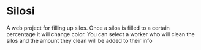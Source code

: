 # Silosi
A web project for filling up silos. Once a silos is filled to a certain percentage it will change color. You can select a worker who will clean the silos and the amount they clean will be added to their info
